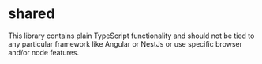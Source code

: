 # shared

This library contains plain TypeScript functionality and should not be tied to any particular framework like Angular or NestJs or use specific browser and/or node features.
